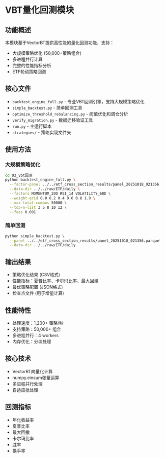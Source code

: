 # VBT量化回测模块

## 功能概述
本模块基于VectorBT提供高性能的量化回测功能，支持：
- 大规模策略优化 (50,000+策略组合)
- 多进程并行计算
- 完整的性能指标分析
- ETF轮动策略回测

## 核心文件
- `backtest_engine_full.py` - 专业VBT回测引擎，支持大规模策略优化
- `simple_backtest.py` - 简单回测工具
- `optimize_threshold_rebalancing.py` - 阈值优化和调仓分析
- `verify_migration.py` - 数据迁移验证工具
- `run.py` - 主运行脚本
- `strategies/` - 策略实现文件夹

## 使用方法

### 大规模策略优化
```bash
cd 03_vbt回测
python backtest_engine_full.py \
  --factor-panel ../../etf_cross_section_results/panel_20251018_021356.parquet \
  --data-dir ../../raw/ETF/daily \
  --factors MOMENTUM_20D RSI_14 VOLATILITY_60D \
  --weight-grid 0.0 0.2 0.4 0.6 0.8 1.0 \
  --max-total-combos 50000 \
  --top-n-list 3 5 8 10 12 \
  --fees 0.001
```

### 简单回测
```bash
python simple_backtest.py \
  --panel ../../etf_cross_section_results/panel_20251018_021356.parquet \
  --data-dir ../../raw/ETF/daily
```

## 输出结果
- 策略优化结果 (CSV格式)
- 性能指标：夏普比率、卡尔玛比率、最大回撤
- 最优策略配置 (JSON格式)
- 检查点文件 (用于增量计算)

## 性能特性
- 处理速度：1,200+ 策略/秒
- 支持策略：50,000+ 组合
- 多进程并行：4 workers
- 内存优化：分块处理

## 核心技术
- VectorBT向量化计算
- numpy.einsum张量运算
- 多进程并行处理
- 自适应批处理

## 回测指标
- 年化收益率
- 夏普比率
- 最大回撤
- 卡尔玛比率
- 胜率
- 换手率